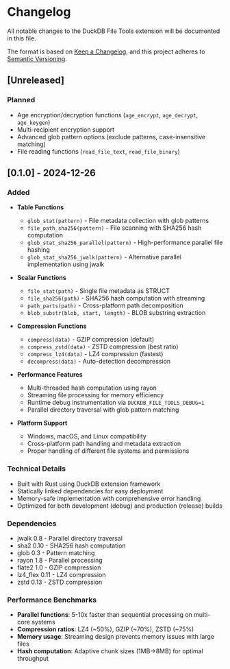 # Changelog

All notable changes to the DuckDB File Tools extension will be documented in this file.

The format is based on [Keep a Changelog](https://keepachangelog.com/en/1.0.0/),
and this project adheres to [Semantic Versioning](https://semver.org/spec/v2.0.0.html).

## [Unreleased]

### Planned
- Age encryption/decryption functions (`age_encrypt`, `age_decrypt`, `age_keygen`)
- Multi-recipient encryption support
- Advanced glob pattern options (exclude patterns, case-insensitive matching)
- File reading functions (`read_file_text`, `read_file_binary`)

## [0.1.0] - 2024-12-26

### Added
- **Table Functions**
  - `glob_stat(pattern)` - File metadata collection with glob patterns
  - `file_path_sha256(pattern)` - File scanning with SHA256 hash computation
  - `glob_stat_sha256_parallel(pattern)` - High-performance parallel file hashing
  - `glob_stat_sha256_jwalk(pattern)` - Alternative parallel implementation using jwalk

- **Scalar Functions**
  - `file_stat(path)` - Single file metadata as STRUCT
  - `file_sha256(path)` - SHA256 hash computation with streaming
  - `path_parts(path)` - Cross-platform path decomposition
  - `blob_substr(blob, start, length)` - BLOB substring extraction

- **Compression Functions**
  - `compress(data)` - GZIP compression (default)
  - `compress_zstd(data)` - ZSTD compression (best ratio)
  - `compress_lz4(data)` - LZ4 compression (fastest)
  - `decompress(data)` - Auto-detection decompression

- **Performance Features**
  - Multi-threaded hash computation using rayon
  - Streaming file processing for memory efficiency
  - Runtime debug instrumentation via `DUCKDB_FILE_TOOLS_DEBUG=1`
  - Parallel directory traversal with glob pattern matching

- **Platform Support**
  - Windows, macOS, and Linux compatibility
  - Cross-platform path handling and metadata extraction
  - Proper handling of different file systems and permissions

### Technical Details
- Built with Rust using DuckDB extension framework
- Statically linked dependencies for easy deployment
- Memory-safe implementation with comprehensive error handling
- Optimized for both development (debug) and production (release) builds

### Dependencies
- jwalk 0.8 - Parallel directory traversal
- sha2 0.10 - SHA256 hash computation
- glob 0.3 - Pattern matching
- rayon 1.8 - Parallel processing
- flate2 1.0 - GZIP compression
- lz4_flex 0.11 - LZ4 compression
- zstd 0.13 - ZSTD compression

### Performance Benchmarks
- **Parallel functions**: 5-10x faster than sequential processing on multi-core systems
- **Compression ratios**: LZ4 (~50%), GZIP (~70%), ZSTD (~75%)
- **Memory usage**: Streaming design prevents memory issues with large files
- **Hash computation**: Adaptive chunk sizes (1MB→8MB) for optimal throughput
